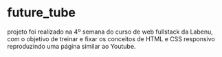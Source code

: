 # future_tube
  projeto foi realizado na 4º semana do curso de web fullstack da Labenu, com o objetivo de treinar e fixar os conceitos de HTML e CSS responsivo reproduzindo uma página similar ao Youtube.
